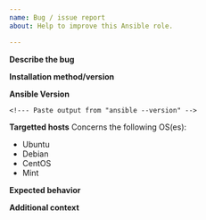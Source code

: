 ```yaml
---
name: Bug / issue report
about: Help to improve this Ansible role.

---
```


**Describe the bug**
<!--- A clear and concise description of what the bug is. -->

**Installation method/version**
<!--- Please provide the installation method and version of the Ansible role.
Please provide if you are using github as source or Ansible Galaxy? If Ansible Galaxy, please
provide the correct version of the role.

Example:

* Github using latest/master

Or:
* Ansible Galaxy, role version: 1.1.0

-->

**Ansible Version**

```
<!--- Paste output from "ansible --version" -->
```

**Targetted hosts**
Concerns the following OS(es):
<!--- Pick one below and delete the rest -->

* Ubuntu
* Debian
* CentOS
* Mint

**Expected behavior**
<!--- A clear and concise description of what you expected to happen. -->

**Additional context**
<!--- Add any other context about the problem here. Configuration of the role/group_vars information etc. -->
